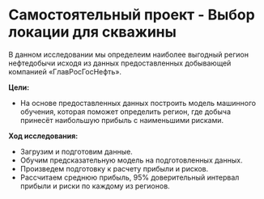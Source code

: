 # Самостоятельный проект - Выбор локации для скважины
В данном исследовании мы определеим наиболее выгодный регион нефтедобычи исходя из данных предоставленных добывающей компанией «ГлавРосГосНефть». 

**Цели:** 

 - На основе предоставленных данных построить модель машинного обучения, которая поможет определить регион, где добыча принесёт наибольшую прибыль с наименьшими рисками.

**Ход исследования:**

- Загрузим и подготовим данные.
- Обучим предсказательную модель на подготовленных данных.
- Произведем подготовку к расчету прибыли и рисков.
- Рассчитаем среднюю прибыль, 95% доверительный интервал прибыли и риски по каждому из регионов.
